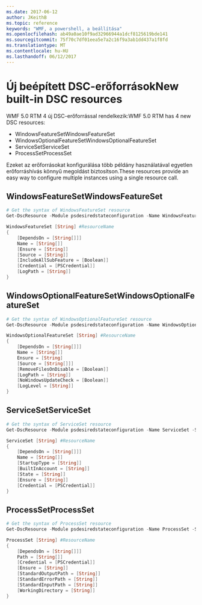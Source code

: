 ```yaml
---
ms.date: 2017-06-12
author: JKeithB
ms.topic: reference
keywords: "WMF, a powershell, a beállítása"
ms.openlocfilehash: ab49a0ae10f9ad32966944a1dcf8125619bde141
ms.sourcegitcommit: 75f70c7df01eea5e7a2c16f9a3ab1dd437a1f8fd
ms.translationtype: MT
ms.contentlocale: hu-HU
ms.lasthandoff: 06/12/2017
---
```

# <a name="new-built-in-dsc-resources"></a><span data-ttu-id="21523-102">Új beépített DSC-erőforrások</span><span class="sxs-lookup"><span data-stu-id="21523-102">New built-in DSC resources</span></span>

<span data-ttu-id="21523-103">WMF 5.0 RTM 4 új DSC-erőforrással rendelkezik:</span><span class="sxs-lookup"><span data-stu-id="21523-103">WMF 5.0 RTM has 4 new DSC resources:</span></span> 
* <span data-ttu-id="21523-104">WindowsFeatureSet</span><span class="sxs-lookup"><span data-stu-id="21523-104">WindowsFeatureSet</span></span>
* <span data-ttu-id="21523-105">WindowsOptionalFeatureSet</span><span class="sxs-lookup"><span data-stu-id="21523-105">WindowsOptionalFeatureSet</span></span>
* <span data-ttu-id="21523-106">ServiceSet</span><span class="sxs-lookup"><span data-stu-id="21523-106">ServiceSet</span></span>
* <span data-ttu-id="21523-107">ProcessSet</span><span class="sxs-lookup"><span data-stu-id="21523-107">ProcessSet</span></span> 

<span data-ttu-id="21523-108">Ezeket az erőforrásokat konfigurálása több példány használatával egyetlen erőforráshívás könnyű megoldást biztosítson.</span><span class="sxs-lookup"><span data-stu-id="21523-108">These resources provide an easy way to configure multiple instances using a single resource call.</span></span>

## <a name="windowsfeatureset"></a><span data-ttu-id="21523-109">WindowsFeatureSet</span><span class="sxs-lookup"><span data-stu-id="21523-109">WindowsFeatureSet</span></span>

```powershell
# Get the syntax of WindowsFeatureSet resource
Get-DscResource -Module psdesiredstateconfiguration -Name WindowsFeatureSet -Syntax

WindowsFeatureSet [String] #ResourceName
{
    [DependsOn = [String[]]]
    Name = [String[]]
    [Ensure = [String]]
    [Source = [String]]
    [IncludeAllSubFeature = [Boolean]]
    [Credential = [PSCredential]]
    [LogPath = [String]]
}
```

## <a name="windowsoptionalfeatureset"></a><span data-ttu-id="21523-110">WindowsOptionalFeatureSet</span><span class="sxs-lookup"><span data-stu-id="21523-110">WindowsOptionalFeatureSet</span></span> 

```powershell
# Get the syntax of WindowsOptionalFeatureSet resource
Get-DscResource -Module psdesiredstateconfiguration -Name WindowsOptionalFeatureSet -Syntax

WindowsOptionalFeatureSet [String] #ResourceName
{
    [DependsOn = [String[]]]
    Name = [String[]]
    Ensure = [String]
    [Source = [String[]]]
    [RemoveFilesOnDisable = [Boolean]]
    [LogPath = [String]]
    [NoWindowsUpdateCheck = [Boolean]]
    [LogLevel = [String]]
}
```

## <a name="serviceset"></a><span data-ttu-id="21523-111">ServiceSet</span><span class="sxs-lookup"><span data-stu-id="21523-111">ServiceSet</span></span> 

```powershell
# Get the syntax of ServiceSet resource
Get-DscResource -Module psdesiredstateconfiguration -Name ServiceSet -Syntax

ServiceSet [String] #ResourceName
{
    [DependsOn = [String[]]]
    Name = [String[]]
    [StartupType = [String]]
    [BuiltInAccount = [String]]
    [State = [String]]
    [Ensure = [String]]
    [Credential = [PSCredential]]
}
```

## <a name="processset"></a><span data-ttu-id="21523-112">ProcessSet</span><span class="sxs-lookup"><span data-stu-id="21523-112">ProcessSet</span></span> 

```powershell
# Get the syntax of ProcessSet resource
Get-DscResource -Module psdesiredstateconfiguration -Name ProcessSet -Syntax

ProcessSet [String] #ResourceName
{
    [DependsOn = [String[]]]
    Path = [String[]]
    [Credential = [PSCredential]]
    [Ensure = [String]]
    [StandardOutputPath = [String]]
    [StandardErrorPath = [String]]
    [StandardInputPath = [String]]
    [WorkingDirectory = [String]]
}
```

